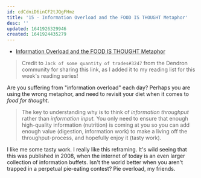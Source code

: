 ```yaml
---
id: cdCdniD6inCF2tJQgFHmz
title: '15 - Information Overload and the FOOD IS THOUGHT Metaphor'
desc: ''
updated: 1641926329946
created: 1641924435279
---
```


- [Information Overload and the FOOD IS THOUGHT Metaphor](https://link.dendron.so/6zPN)

> Credit to `Jack of some quantity of trades#3247` from the Dendron community for sharing this link, as I added it to my reading list for this week's reading series!

Are you suffering from "information overload" each day? Perhaps you are using the wrong metaphor, and need to revisit your diet when it comes to _food for thought_.

> The key to understanding why is to think of _information throughput_ rather than _information input._ You only need to ensure that enough high-quality information (nutrition) is coming at you so you can add enough value (digestion, information work) to make a living off the throughput-process, and hopefully enjoy it (tasty work).

I like me some tasty work. I really like this reframing. It's wild seeing that this was published in 2008, when the internet of today is an even larger collection of information buffets. Isn't the world better when you aren't trapped in a perpetual pie-eating contest? Pie overload, my friends.